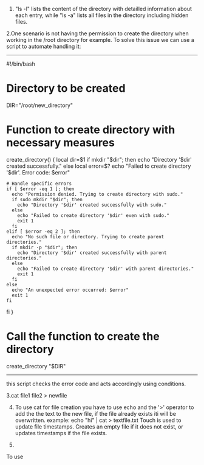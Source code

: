 1. "ls -l" lists the content of the directory with detailled information about each entry, while "ls -a" lists all files in the directory including hidden files.

2.One scenario is not having the permission to create the directory when working in the /root directory for example. To solve this issue we can use a script to automate handling it:
*****************************
#!/bin/bash

# Directory to be created
DIR="/root/new_directory"

# Function to create directory with necessary measures
create_directory() {
  local dir=$1
  if mkdir "$dir"; then
    echo "Directory '$dir' created successfully."
  else
    local error=$?
    echo "Failed to create directory '$dir'. Error code: $error"
    
    # Handle specific errors
    if [ $error -eq 1 ]; then
      echo "Permission denied. Trying to create directory with sudo."
      if sudo mkdir "$dir"; then
        echo "Directory '$dir' created successfully with sudo."
      else
        echo "Failed to create directory '$dir' even with sudo."
        exit 1
      fi
    elif [ $error -eq 2 ]; then
      echo "No such file or directory. Trying to create parent directories."
      if mkdir -p "$dir"; then
        echo "Directory '$dir' created successfully with parent directories."
      else
        echo "Failed to create directory '$dir' with parent directories."
        exit 1
      fi
    else
      echo "An unexpected error occurred: $error"
      exit 1
    fi
  fi
}

# Call the function to create the directory
create_directory "$DIR"

*********************************
this script checks the error code and acts accordingly using conditions.

3.cat file1 file2 > newfile

4. To use cat for file creation you have to use echo and the '>' operator to add the the text to the new file, if the file already exists iti will be overwritten.
example: echo "hi" | cat > textfile.txt
Touch is used to update file timestamps. Creates an empty file if it does not exist, or updates timestamps if the file exists.

5.
To use 

 
